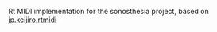 Rt MIDI implementation for the sonosthesia project, based on [jp.keijiro.rtmidi](https://github.com/keijiro/jp.keijiro.rtmidi)
